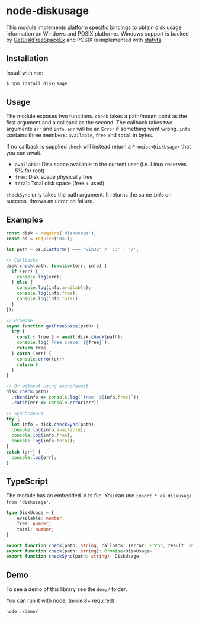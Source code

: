 node-diskusage
==============

This module implements platform specific bindings to obtain disk usage information on Windows and POSIX platforms. Windows support is backed by [GetDiskFreeSpaceEx](http://msdn.microsoft.com/en-us/library/windows/desktop/aa364937/) and POSIX is implemented with [statvfs](http://www.freebsd.org/cgi/man.cgi?query=statvfs).

Installation
------------

Install with `npm`:

``` bash
$ npm install diskusage
```

Usage
--------

The module exposes two functions. `check` takes a path/mount point as the first argument and a callback as the second. The callback takes two arguments `err` and `info`. `err` will be an `Error` if something went wrong. `info` contains three members: `available`, `free` and `total` in bytes.

If no callback is supplied `check` will instead return a `Promise<DiskUsage>` that you can await.

- `available`: Disk space available to the current user (i.e. Linux reserves 5% for root)
- `free`: Disk space physically free
- `total`: Total disk space (free + used)

`checkSync` only takes the path argument. It returns the same `info` on success, throws an `Error` on failure.

Examples
--------

``` js
const disk = require('diskusage');
const os = require('os');

let path = os.platform() === 'win32' ? 'c:' : '/';

// Callbacks
disk.check(path, function(err, info) {
  if (err) {
    console.log(err);
  } else {
    console.log(info.available);
    console.log(info.free);
    console.log(info.total);
  }
});

// Promise
async function getFreeSpace(path) {
  try {
    const { free } = await disk.check(path);
    console.log(`Free space: ${free}`);
    return free
  } catch (err) {
    console.error(err)
    return 0
  }
}

// Or without using async/await
disk.check(path)
  .then(info => console.log(`free: ${info.free}`))
  .catch(err => console.error(err))

// Synchronous
try {
  let info = disk.checkSync(path);
  console.log(info.available);
  console.log(info.free);
  console.log(info.total);
}
catch (err) {
  console.log(err);
}
```

TypeScript
----------

The module has an embedded .d.ts file. You can use `import * as diskusage from 'diskusage'`.

```ts
type DiskUsage = {
    available: number;
    free: number;
    total: number;
}

export function check(path: string, callback: (error: Error, result: DiskUsage) => void): void;
export function check(path: string): Promise<DiskUsage>
export function checkSync(path: string): DiskUsage;
```

Demo
----

To see a demo of this library see the `demo/` folder.

You can run it with node: (node 8+ required)

```bash
node ./demo/
```
